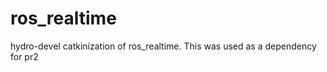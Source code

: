 ros_realtime
============

hydro-devel catkinization of ros_realtime. This was used as a dependency for pr2
